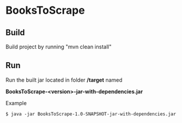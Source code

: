 # BooksToScrape

## Build
Build project by running "mvn clean install"

## Run
Run the built jar located in folder
**/target**
named

**BooksToScrape-\<version\>-jar-with-dependencies.jar**

Example

`` $ java -jar BooksToScrape-1.0-SNAPSHOT-jar-with-dependencies.jar
``

